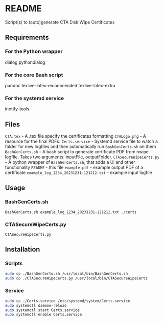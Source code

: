 # README

Script(s) to (auto)generate CTA Disk Wipe Certificates

## Requirements
### For the Python wrapper
dialog
pythondialog

### For the core Bash script
pandoc
texlive-latex-recommended
texlive-latex-extra

### For the systemd service
inotify-tools

## Files
`CTA.tex` - A .tex file specify the certificates formatting
`CTALogo.png` - A resource for the final PDFs.
`Certs.service` - Systemd service file to watch a folder for new logfiles and then automatically run `BashGenCerts.sh` on them
`BashGenCerts.sh` - A bash script to generate certificate PDF from nwipe logfile. Takes two arguments: inputFile, outputFolder.
`CTASecureWipeCerts.py` - A python wrapper of `BashGenCerts.sh`, that adds a UI and other functionality
`README` - this file
`example.pdf` - example output PDF of a certificate
`example_log_1234_20231231-121212.txt` - example input logfile

## Usage
### BashGenCerts.sh
`BashGenCerts.sh example_log_1234_20231231-121212.txt ./certs`

### CTASecureWipeCerts.py
`CTASecureWipeCerts.py`

## Installation
### Scripts
```bash
sudo cp ./BashGenCerts.sh /usr/local/bin/BashGenCerts.sh
sudo cp ./CTASecureWipeCerts.py /usr/local/bin/CTASecureWipeCerts
```

### Service
```bash
sudo cp ./Certs.service /etc/systemd/system/Certs.service
sudo systemctl daemon-reload
sudo systemctl start Certs.service
sudo systemctl enable Certs.service
```
